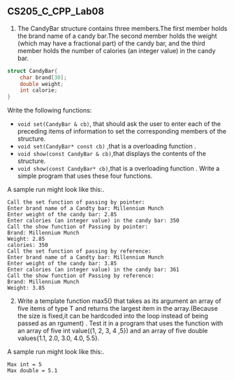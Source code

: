 <!--
 * @Github: https://github.com/Certseeds
 * @Author: nanoseeds
 * @Date: 2020-06-09 08:09:41
 * @LastEditors: nanoseeds
 * @LastEditTime: 2020-06-09 08:31:43
 * @License: CC-BY-NC-SA_V4_0 or any later version 
 -->

## CS205_C_CPP_Lab08

1. The CandyBar structure contains three members.The first member holds the brand name of a candy bar.The second member
   holds the weight (which may have a fractional part) of the candy bar, and the third member holds the number of
   calories (an integer value) in the candy bar.

``` cpp
struct CandyBar{
    char brand[30];
    double weight;
    int calorie;
}
```

Write the following functions:

+ `void set(CandyBar & cb)`, that should ask the user to enter each of the preceding items of information to set the
  corresponding members of the structure.
+ `void set(CandyBar* const cb)` ,that is a overloading function .
+ `void show(const CandyBar & cb)`,that displays the contents of the structure.
+ `void show(const CandyBar* cb)`,that is a overloading function . Write a simple program that uses these four
  functions.

A sample run might look like this:.

``` log
Call the set function of passing by pointer:
Enter brand name of a Candty bar: Millennium Munch
Enter weight of the candy bar: 2.85
Enter calories (an integer value) in the candy bar: 350
Call the show function of Passing by pointer: 
Brand: Millennium Munch
Weight: 2.85
calories: 350
Call the set function of passing by reference:
Enter brand name of a Candty bar: Millennium Munch
Enter weight of the candy bar: 3.85
Enter calories (an integer value) in the candy bar: 361
Call the show function of Passing by reference: 
Brand: Millennium Munch
Weight: 3.85
```

2. Write a template function max5() that takes as its argument an array of five items of type T and returns the largest
   item in the array.(Because the size is fixed,it can be hardcoded into the loop instead of being passed as an rgument)
   . Test it in a program that uses the function with an array of five int value({1, 2, 3, 4 ,5}) and an array of five
   double values{1.1, 2.0, 3.0, 4.0, 5.5}.

A sample run might look like this:.

``` log
Max int = 5
Max double = 5.1
```